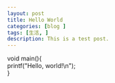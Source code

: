 ```yaml
---
layout: post
title: Hello World
categories: [blog ]
tags: [生活, ]
description: This is a test post.
---
```


void main(){  
printf("Hello, world!\n");  
}
